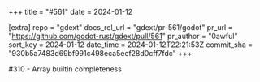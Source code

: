 +++
title = "#561"
date = 2024-01-12

[extra]
repo = "gdext"
docs_rel_url = "gdext/pr-561/godot"
pr_url = "https://github.com/godot-rust/gdext/pull/561"
pr_author = "0awful"
sort_key = 2024-01-12
date_time = 2024-01-12T22:21:53Z
commit_sha = "930b5a7483d69bf991c498eca5ecf28d0cff7fdc"
+++

#310 - Array builtin completeness
